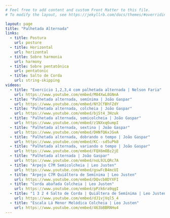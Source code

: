 ```yaml
---
# Feel free to add content and custom Front Matter to this file.
# To modify the layout, see https://jekyllrb.com/docs/themes/#overriding-theme-defaults

layout: page
title: "Palhetada Alternada"
links:
  - title: Postura
    url: posture
  - title: Horizontal
    url: horizontal
  - title: Sobre harmonia
    url: harmony
  - title: Sobre pentatônica
    url: pentatonic
  - title: Salto de Corda
    url: string-skipping
videos:
  - title: "Exercício 1,2,3,4 com palhetada alternada | Nelson Faria"
    url: https://www.youtube.com/embed/M84XwL8GNnA
  - title: "Palhetada alternada, semínima | João Gaspar"
    url: https://www.youtube.com/embed/NY2CfBhFZdY
  - title: "Palhetada alternada, colcheia | João Gaspar"
    url: https://www.youtube.com/embed/bjSt4_3Hzuk
  - title: "Palhetada alternada, semicolcheia | João Gaspar"
    url: https://www.youtube.com/embed/z1NXxq6umpI
  - title: "Palhetada alternada, sextina | João Gaspar"
    url: https://www.youtube.com/embed/DHNfQ6xJGvA
  - title: "Palhetada alternada, dobrando o tempo | João Gaspar"
    url: https://www.youtube.com/embed/KC--sd5uPk8
  - title: "Palhetada alternada, variando o tempo | João Gaspar"
    url: https://www.youtube.com/embed/FQX6mOBz2jE
  - title: "Palhetada alternada | João Gaspar"
    url: https://www.youtube.com/embed/noL9JLQRc7A
  - title: "Arpejo C7M Semicolcheia | Leo Justen"
    url: https://www.youtube.com/embed/gswFcB4mcUI
  - title: "Arpejo C7M Quiáltera de Semínima | Leo Justen"
    url: https://www.youtube.com/embed/DQvcb8DYXFI
  - title: "Corda abafada Colcheia | Leo Justen"
    url: https://www.youtube.com/embed/pPzk6ra9qgI
  - title: "1 3 2 4 Salto de Corda | Quiáltera de Semínima | Leo Justen"
    url: https://www.youtube.com/embed/dJ1vjVql5_4
  - title: "Escala Lá Menor Melódica Colcheia | Leo Justen"
    url: https://www.youtube.com/embed/463bBBRNHu4
---
```

